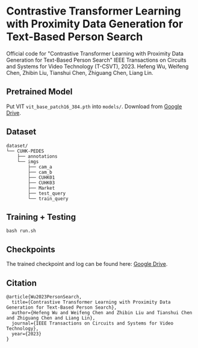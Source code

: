 # Contrastive Transformer Learning with Proximity Data Generation for Text-Based Person Search

Official code for "Contrastive Transformer Learning with Proximity Data Generation for Text-Based Person Search"
IEEE Transactions on Circuits and Systems for Video Technology (T-CSVT), 2023.
Hefeng Wu, Weifeng Chen, Zhibin Liu, Tianshui Chen, Zhiguang Chen, Liang Lin.

## Pretrained Model
Put VIT `vit_base_patch16_384.pth` into `models/`.
Download from [Google Drive](https://drive.google.com/file/d/1b7p3SsG7L7LPFrChc1Jx8X94YnLIH00X/view?usp=sharing).

## Dataset
```
dataset/
└── CUHK-PEDES
    ├── annotations
    └── imgs
        ├── cam_a
        ├── cam_b
        ├── CUHK01
        ├── CUHK03
        ├── Market
        ├── test_query
        └── train_query
```

## Training + Testing 
```
bash run.sh
```

## Checkpoints
The trained checkpoint and log can be found here: [Google Drive](https://drive.google.com/drive/folders/17ny2ZPPRHiEoON6NxLK38AlgyDkfIuIH?usp=sharing).

## Citation
```
@article{Wu2023PersonSearch,
  title={Contrastive Transformer Learning with Proximity Data Generation for Text-Based Person Search},
  author={Hefeng Wu and Weifeng Chen and Zhibin Liu and Tianshui Chen and Zhiguang Chen and Liang Lin},
  journal={IEEE Transactions on Circuits and Systems for Video Technology},
  year={2023}
}
```
